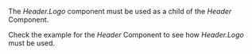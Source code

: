 <p>The <i>Header.Logo</i> component must be used as a child of the <i>Header</i> Component.</p>
<p>Check the example for the <i>Header</i> Component to see how <i>Header.Logo</i> must be used.</p>
